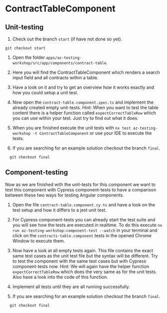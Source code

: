 # ContractTableComponent

## Unit-testing

1. Check out the branch `start` (if have not done so yet).

```console
git checkout start
```

1. Open the folder `apps/az-testing-workshop/src/app/components/contract-table`.

1. Here you will find the ContractTableComponent which renders a search input field and all contracts within a table.

1. Have a look on it and try to get an overview how it works exactly and how you could setup a unit test.

1. Now open the `contract-table.component.spec.ts` and implement the already created empty unit-tests. Hint: When you want to test the table content there is a helper function called `expectCorrectTableRow` which you can use within your test. Just try to find out what it does.

1. When you are finished execute the unit tests with `nx test az-testing-workshop -t ContractTableComponent` or use your IDE to execute the tests.

1. If you are searching for an example solution checkout the branch `final`.

```console
  git checkout final
```

## Component-testing

Now as we are finished with the unit-tests for this component we want to test this component with Cypress component-tests to have a comparison between these two ways for testing Angular components.

1. Open the file `contract-table.component.cy.ts` and have a look on the test setup and how it differs to a jest unit test.

1. For Cypress component-tests you can already start the test suite and you will see how the tests are executed in realtime. To do this execute `nx run az-testing-workshop:component-test --watch` in your terminal and click on the `contracts-table.component` tests in the opened Chrome Window to execute them.

1. Now have a look at all empty tests again. This file contains the exact same test cases as the unit test file but the syntax will be different. Try to test the component with the same test cases but with Cypress component-tests now. Hint: We will again have the helper function `expectCorrectTableRow` which does the very same as for the unit tests. Also have a look into the code of this function.

1. Implement all tests until they are all running successfully.

1. If you are searching for an example solution checkout the branch `final`.

```console
  git checkout final
```

